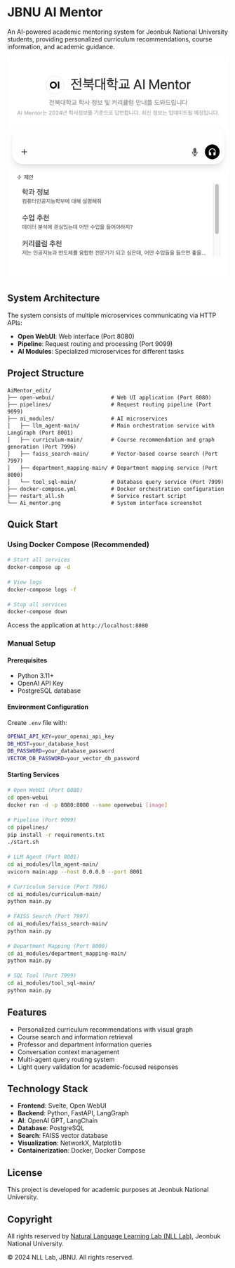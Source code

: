 # JBNU AI Mentor

An AI-powered academic mentoring system for Jeonbuk National University students, providing personalized curriculum recommendations, course information, and academic guidance.

<p align="center">
  <img src="./Ai_mentor.png" alt="AI Mentor Interface" width="600"/>
</p>

## System Architecture

The system consists of multiple microservices communicating via HTTP APIs:
- **Open WebUI**: Web interface (Port 8080)
- **Pipeline**: Request routing and processing (Port 9099)
- **AI Modules**: Specialized microservices for different tasks

## Project Structure

```
AiMentor_edit/
├── open-webui/                  # Web UI application (Port 8080)
├── pipelines/                   # Request routing pipeline (Port 9099)
├── ai_modules/                  # AI microservices
│   ├── llm_agent-main/          # Main orchestration service with LangGraph (Port 8001)
│   ├── curriculum-main/         # Course recommendation and graph generation (Port 7996)
│   ├── faiss_search-main/       # Vector-based course search (Port 7997)
│   ├── department_mapping-main/ # Department mapping service (Port 8000)
│   └── tool_sql-main/           # Database query service (Port 7999)
├── docker-compose.yml           # Docker orchestration configuration
├── restart_all.sh               # Service restart script
└── Ai_mentor.png                # System interface screenshot
```

## Quick Start

### Using Docker Compose (Recommended)

```bash
# Start all services
docker-compose up -d

# View logs
docker-compose logs -f

# Stop all services
docker-compose down
```

Access the application at `http://localhost:8080`

### Manual Setup

#### Prerequisites
- Python 3.11+
- OpenAI API Key
- PostgreSQL database

#### Environment Configuration

Create `.env` file with:
```bash
OPENAI_API_KEY=your_openai_api_key
DB_HOST=your_database_host
DB_PASSWORD=your_database_password
VECTOR_DB_PASSWORD=your_vector_db_password
```

#### Starting Services

```bash
# Open WebUI (Port 8080)
cd open-webui
docker run -d -p 8080:8080 --name openwebui [image]

# Pipeline (Port 9099)
cd pipelines/
pip install -r requirements.txt
./start.sh

# LLM Agent (Port 8001)
cd ai_modules/llm_agent-main/
uvicorn main:app --host 0.0.0.0 --port 8001

# Curriculum Service (Port 7996)
cd ai_modules/curriculum-main/
python main.py

# FAISS Search (Port 7997)
cd ai_modules/faiss_search-main/
python main.py

# Department Mapping (Port 8000)
cd ai_modules/department_mapping-main/
python main.py

# SQL Tool (Port 7999)
cd ai_modules/tool_sql-main/
python main.py
```

## Features

- Personalized curriculum recommendations with visual graph
- Course search and information retrieval
- Professor and department information queries
- Conversation context management
- Multi-agent query routing system
- Light query validation for academic-focused responses

## Technology Stack

- **Frontend**: Svelte, Open WebUI
- **Backend**: Python, FastAPI, LangGraph
- **AI**: OpenAI GPT, LangChain
- **Database**: PostgreSQL
- **Search**: FAISS vector database
- **Visualization**: NetworkX, Matplotlib
- **Containerization**: Docker, Docker Compose

## License

This project is developed for academic purposes at Jeonbuk National University.

## Copyright

All rights reserved by [Natural Language Learning Lab (NLL Lab)](https://sites.google.com/view/nlllab/main), Jeonbuk National University.

© 2024 NLL Lab, JBNU. All rights reserved.
